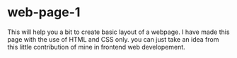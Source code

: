 # web-page-1
This will help you a bit to create basic layout of a webpage.
I have made this page with the use of HTML and CSS only.
you can just take an idea from this little contribution of mine in frontend web developement.
